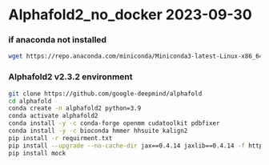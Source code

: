 # Alphafold2_no_docker 2023-09-30
### **if anaconda not installed**
``` bash
wget https://repo.anaconda.com/miniconda/Miniconda3-latest-Linux-x86_64.sh && bash Miniconda3-latest-Linux-x86_64.sh
```
### **Alphafold2 v2.3.2 environment**
``` bash
git clone https://github.com/google-deepmind/alphafold
cd alphafold
conda create -n alphafold2 python=3.9
conda activate alphafold2
conda install -y -c conda-forge openmm cudatoolkit pdbfixer
conda install -y -c bioconda hmmer hhsuite kalign2
pip install -r requirment.txt
pip install --upgrade --no-cache-dir jax==0.4.14 jaxlib==0.4.14 -f https://storage.googleapis.com/jax-releases/jax_cuda_releases.html
pip install mock
```
